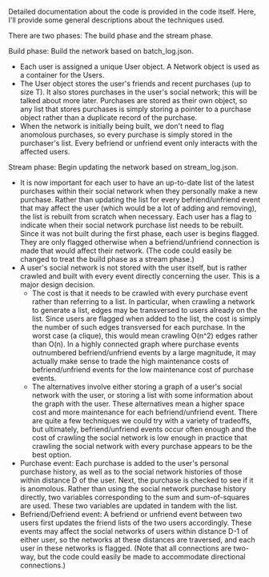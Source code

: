 Detailed documentation about the code is provided in the code itself. Here, I'll provide some general descriptions about the techniques used.

There are two phases: The build phase and the stream phase.

Build phase: Build the network based on batch_log.json.
  - Each user is assigned a unique User object. A Network object is used as a container for the Users.
  - The User object stores the user's friends and recent purchases (up to size T). It also stores purchases in the user's social network; this will be talked about more later. Purchases are stored as their own object, so any list that stores purchases is simply storing a pointer to a purchase object rather than a duplicate record of the purchase.
  - When the network is initially being built, we don't need to flag anomolous purchases, so every purchase is simply stored in the purchaser's list. Every befriend or unfriend event only interacts with the affected users.
	
Stream phase: Begin updating the network based on stream_log.json.
  - It is now important for each user to have an up-to-date list of the latest purchases within their social network when they personally make a new purchase. Rather than updating the list for every befriend/unfriend event that may affect the user (which would be a lot of adding and removing), the list is rebuilt from scratch when necessary.	Each user has a flag to indicate when their social network purchase list needs to be rebuilt. Since it was not built during the first phase, each user is begins flagged. They are only flagged otherwise when a befriend/unfriend connection is made that would affect their network. (The code could easily be changed to treat the build phase as a stream phase.)
  - A user's social network is not stored with the user itself, but is rather crawled and built with every event directly concerning the user. This is a major design decision.
	 - The cost is that it needs to be crawled with every purchase event rather than referring to a list. In particular, when crawling a network to generate a list, edges may be transversed to users already on the list. Since users are flagged when added to the list, the cost is simply the number of such edges transversed for each purchase. In the worst case (a clique), this would mean crawling O(n^2) edges rather than O(n). In a highly connected graph where purchase events outnumbered befriend/unfriend events by a large magnitude, it may actually make sense to trade the high maintenance costs of befriend/unfriend events for the low maintenance cost of purchase events.
	 - The alternatives involve either storing a graph of a user's social network with the user, or storing a list with some information about the graph with the user. These alternatives mean a higher space cost and more maintenance for each befriend/unfriend event. There are quite a few techniques we could try with a variety of tradeoffs, but ultimately, befriend/unfriend events occur often enough and the cost of crawling the social network is low enough in practice that crawling the social network with every purchase appears to be the best option.
  - Purchase event: Each purchase is added to the user's personal purchase history, as well as to the social network histories of those within distance
  D of the user. Next, the purchase is checked to see if it is anomolous. Rather than using the social network purchase history directly,
  two variables corresponding to the sum and sum-of-squares are used. These two variables are updated in tandem with the list.
  - Befriend/Defriend event: A befriend or unfriend event between two users first updates the friend lists of the two users accordingly. These events may affect the social networks of users within distance D-1 of either user, so the networks at these distances are traversed, and each user in these networks is flagged. (Note that all connections are two-way, but the code could easily be made to accommodate directional connections.)
  